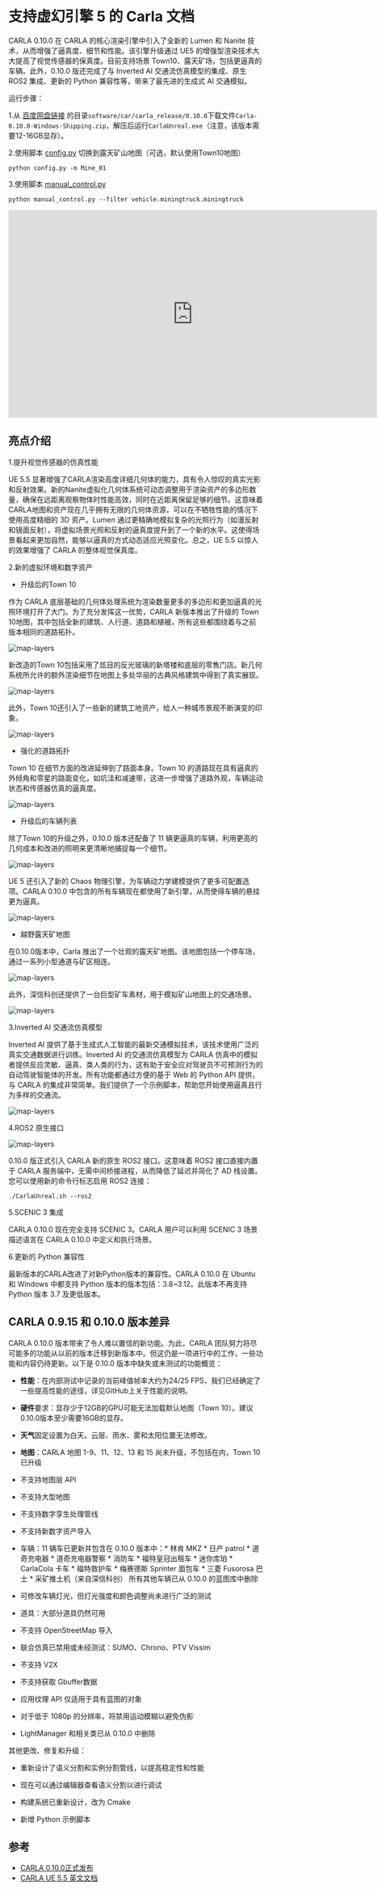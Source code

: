 # 支持虚幻引擎 5 的 Carla 文档

CARLA 0.10.0 在 CARLA 的核心渲染引擎中引入了全新的 Lumen 和 Nanite 技术，从而增强了逼真度、细节和性能。该引擎升级通过 UE5 的增强型渲染技术大大提高了视觉传感器的保真度。目前支持场景 Town10、露天矿场，包括更逼真的车辆。此外，0.10.0 版还完成了与 Inverted AI 交通流仿真模型的集成、原生 ROS2 集成、更新的 Python 兼容性等，带来了最先进的生成式 AI 交通模拟。

运行步骤：

1.从 [百度网盘链接](https://pan.baidu.com/s/1n2fJvWff4pbtMe97GOqtvQ?pwd=hutb) 的目录`software/car/carla_release/0.10.0`下载文件`Carla-0.10.0-Windows-Shipping.zip`，解压后运行`CarlaUnreal.exe`（注意，该版本需要12-16GB显存）。

2.使用脚本 [config.py](https://github.com/carla-simulator/carla/blob/ue5-dev/PythonAPI/util/config.py) 切换到露天矿山地图（可选，默认使用Town10地图）
```shell
python config.py -m Mine_01
```

3.使用脚本 [manual_control.py](https://github.com/carla-simulator/carla/blob/ue5-dev/PythonAPI/examples/manual_control.py)
```shell
python manual_control.py --filter vehicle.miningtruck.miningtruck
```


<iframe width="730" height="411" src="https://www.youtube.com/embed/u2TxYhv3UKE" title="CARLA 0.10.0 release video" frameborder="0" allow="accelerometer; autoplay; clipboard-write; encrypted-media; gyroscope; picture-in-picture; web-share" referrerpolicy="strict-origin-when-cross-origin" allowfullscreen></iframe>

## 亮点介绍

1.提升视觉传感器的仿真性能

UE 5.5 显著增强了CARLA渲染高度详细几何体的能力，具有令人惊叹的真实光影和反射效果。新的Nanite虚拟化几何体系统可动态调整用于渲染资产的多边形数量，确保在远距离观察物体时性能高效，同时在近距离保留足够的细节。这意味着CARLA地图和资产现在几乎拥有无限的几何体资源，可以在不牺牲性能的情况下使用高度精细的 3D 资产。Lumen 通过更精确地模拟复杂的光照行为（如漫反射和镜面反射），将虚拟场景光照和反射的逼真度提升到了一个新的水平。这使得场景看起来更加自然，能够以逼真的方式动态适应光照变化。总之，UE 5.5 以惊人的效果增强了 CARLA 的整体视觉保真度。

2.新的虚拟环境和数字资产  

* 升级后的Town 10

作为 CARLA 底层基础的几何体处理系统为渲染数量更多的多边形和更加逼真的光照环境打开了大门。为了充分发挥这一优势，CARLA 新版本推出了升级的 Town 10地图，其中包括全新的建筑、人行道、道路和植被，所有这些都围绕着与之前版本相同的道路拓扑。 

![map-layers](../img/ue5/town10_montage.gif)


新改造的Town 10包括采用了炫目的反光玻璃的新塔楼和底层的零售门店。新几何系统所允许的额外渲染细节在地图上多处华丽的古典风格建筑中得到了真实展现。

![map-layers](../img/ue5/town10_classical_buildings.gif)


此外，Town 10还引入了一些新的建筑工地资产，给人一种城市景观不断演变的印象。

![map-layers](../img/ue5/town10_construction.gif)


* 强化的道路拓扑

Town 10 在细节方面的改进延伸到了路面本身。Town 10 的道路现在具有逼真的外倾角和零星的路面变化，如坑洼和减速带，这进一步增强了道路外观，车辆运动状态和传感器仿真的逼真度。

![map-layers](../img/ue5/town10_potholes_speedbumps.gif)

* 升级后的车辆列表

除了Town 10的升级之外，0.10.0 版本还配备了 11 辆更逼真的车辆，利用更高的几何成本和改进的照明来更清晰地捕捉每一个细节。

![map-layers](../img/ue5/vehicle_montage.gif)


UE 5 还引入了新的 Chaos 物理引擎，为车辆动力学建模提供了更多可配置选项。CARLA 0.10.0 中包含的所有车辆现在都使用了新引擎，从而使得车辆的悬挂更为逼真。

![map-layers](../img/ue5/speed_bumps.gif)


* 越野露天矿地图

在0.10.0版本中，Carla 推出了一个壮观的露天矿地图。该地图包括一个停车场，通过一系列小型通道与矿区相连。

![map-layers](../img/ue5/mine_map.gif)

此外，深信科创还提供了一台巨型矿车素材，用于模拟矿山地图上的交通场景。

![map-layers](../img/ue5/mine_truck.gif)

3.Inverted AI 交通流仿真模型


Inverted AI 提供了基于生成式人工智能的最新交通模拟技术，该技术使用广泛的真实交通数据进行训练。Inverted AI 的交通流仿真模型为 CARLA 仿真中的模拟者提供反应灵敏、逼真、类人类的行为，这有助于安全应对驾驶员不可预测行为的自动驾驶智能体的开发。所有功能都通过方便的基于 Web 的 Python API 提供，与 CARLA 的集成非常简单。我们提供了一个示例脚本，帮助您开始使用逼真且行为多样的交通流。

![map-layers](../img/ue5/invertedai_traffic.gif)


4.ROS2 原生接口

![map-layers](../img/ue5/ros_carla.gif)

0.10.0 版正式引入 CARLA 新的原生 ROS2 接口。这意味着 ROS2 接口直接内置于 CARLA 服务端中，无需中间桥接进程，从而降低了延迟并简化了 AD 栈设置。您可以使用新的命令行标志启用 ROS2 连接：

```shell
./CarlaUnreal.sh --ros2
```

5.SCENIC 3 集成


CARLA 0.10.0 现在完全支持 SCENIC 3。CARLA 用户可以利用 SCENIC 3 场景描述语言在 CARLA 0.10.0 中定义和执行场景。

6.更新的 Python 兼容性

最新版本的CARLA改进了对新Python版本的兼容性。CARLA 0.10.0 在 Ubuntu 和 Windows 中都支持 Python 版本的版本包括：3.8~3.12。此版本不再支持 Python 版本 3.7 及更低版本。


## CARLA 0.9.15 和 0.10.0 版本差异

CARLA 0.10.0 版本带来了令人难以置信的新功能。为此，CARLA 团队努力将尽可能多的功能从以前的版本迁移到新版本中。但这仍是一项进行中的工作，一些功能和内容仍待更新。以下是 0.10.0 版本中缺失或未测试的功能概览：


* **性能**：在内部测试中记录的当前峰值帧率大约为24/25 FPS，我们已经确定了一些提高性能的途径，详见GitHub上关于性能的说明。

* **硬件**要求：显存少于12GB的GPU可能无法加载默认地图（Town 10）。建议0.10.0版本至少需要16GB的显存。

* **天气**固定设置为白天。云层、雨水、雾和太阳位置无法修改。

* **地图**：CARLA 地图 1-9、11、12、13 和 15 尚未升级，不包括在内，Town 10 已升级

* 不支持地图层 API

* 不支持大型地图

* 不支持数字孪生处理管线

* 不支持新数字资产导入

* 车辆：11 辆车已更新并包含在 0.10.0 版本中：* 林肯 MKZ * 日产 patrol * 道奇充电器 * 道奇充电器警察 * 消防车 * 福特皇冠出租车 * 迷你库珀 * CarlaCola 卡车 * 福特救护车 * 梅赛德斯 Sprinter 面包车 * 三菱 Fusorosa 巴士 * 采矿推土机（来自深信科创） 所有其他车辆已从 0.10.0 的蓝图库中删除

* 可修改车辆灯光，但灯光强度和颜色调整尚未进行广泛的测试

* 道具：大部分道具仍然可用

* 不支持 OpenStreetMap 导入

* 联合仿真已禁用或未经测试：SUMO、Chrono、PTV Vissim

* 不支持 V2X

* 不支持获取 Gbuffer数据

* 应用纹理 API 仅适用于具有蓝图的对象

* 对于低于 1080p 的分辨率，将禁用运动模糊以避免伪影

* LightManager 和相关类已从 0.10.0 中删除



其他更改、修复和升级：


* 重新设计了语义分割和实例分割管线，以提高稳定性和性能

* 现在可以通过编辑器查看语义分割以进行调试

* 构建系统已重新设计，改为 Cmake

* 新增 Python 示例脚本


## 参考
- [CARLA 0.10.0正式发布](https://mp.weixin.qq.com/s/RJnuWGGIf8733ACsS9olIw)
- [CARLA UE 5.5 英文文档](carla-ue5.readthedocs.io)

